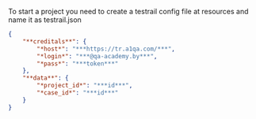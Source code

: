 To start a project you need to create a testrail config file at resources and name it as testrail.json
```json
{   
    "**creditals**": {  
        "*host*": "***https://tr.a1qa.com/***",     
        "*login*": "***@qa-academy.by***",   
        "*pass*": "***token***"   
    },     
    "**data**": {   
        "*project_id*": "***id***",  
        "*case_id*": "***id***"   
    }   
}   
```
